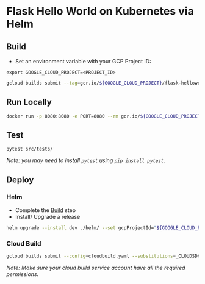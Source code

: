 # Flask Hello World on Kubernetes via Helm

## Build

* Set an environment variable with your GCP Project ID:

```
export GOOGLE_CLOUD_PROJECT=<PROJECT_ID>
```

```sh
gcloud builds submit --tag=gcr.io/${GOOGLE_CLOUD_PROJECT}/flask-helloworld src/
```

## Run Locally

```sh
docker run -p 8080:8080 -e PORT=8080 --rm gcr.io/${GOOGLE_CLOUD_PROJECT}/flask-helloworld
```

## Test

```
pytest src/tests/
```

_Note: you may need to install `pytest` using `pip install pytest`._

## Deploy

### Helm
* Complete the [Build](#build) step
* Install/ Upgrade a release
```sh
helm upgrade --install dev ./helm/ --set gcpProjectId="${GOOGLE_CLOUD_PROJECT}" --debug
```

### Cloud Build
```sh
gcloud builds submit --config=cloudbuild.yaml --substitutions=_CLOUDSDK_COMPUTE_ZONE="<CLUSTER-ZONE>",_CLOUDSDK_CONTAINER_CLUSTER="<CLUSTER-NAME>"
```
_Note: Make sure your cloud build service account have all the required permissions._